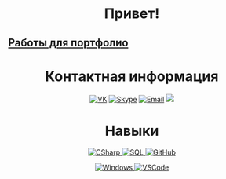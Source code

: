 <h1 align="center">Привет!</h1>

<h2><a target="_blank" href="https://github.com/stars/KBA696/lists/portfolio">Работы для портфолио</a></h2>

<h1 align="center">Контактная информация</h1>
<p align="center" align='right'>
  <a target="_blank" href="https://vk.com/kba696"><img alt="VK" src="https://img.shields.io/badge/vk.com/kba696-007d34?&logo=VK&style=for-the-badge&logoColor=white" /></a>	
  <a href="https://join.skype.com/invite/iiQcBm41y6qs"><img alt="Skype" src="https://img.shields.io/badge/Skype-007d34?&logo=Skype&style=for-the-badge&logoColor=white" /></a>
  <a target="_blank" href="mailto:kba696@ya.ru"><img alt="Email" src="https://img.shields.io/badge/kba696@ya.ru-007d34?&style=for-the-badge&logo=Mail.Ru&logoColor=white" /></a>
  <a target="_blank" href="https://t.me/kba696"><img src="https://img.shields.io/badge/kba696-007d34?style=for-the-badge&logo=telegram&logoColor=white"/></a>
</p>

<h1 align="center">Навыки</h1>
<p align="center" align='right'>
  <a target="_blank" href="#">
    <img alt="CSharp" src="https://img.shields.io/badge/c%23%20 WPF-%23239120.svg?&style=for-the-badge&logo=c-sharp&logoColor=white" /> 
  </a>
  <a target="_blank" href="#">
    <img alt="SQL" src="https://img.shields.io/badge/SQL через ADO.NET(SQLite)-4479A1?style=for-the-badge&logo=SQLite&textColor=black" /> 
  </a>
  <a target="_blank" href="#">
    <img alt="GitHub" src="https://img.shields.io/badge/GitHub через Visual Studio-%23121011.svg?&style=for-the-badge&logo=github&logoColor=white" />
  </a>
</p>

<p align="center" align='right'>
  <a target="_blank" href="#">
    <img alt="Windows" src="https://img.shields.io/badge/Windows%207‒11-0078D6.svg?&style=for-the-badge&logo=windows&logoColor=white" /> 
  </a>
  <a target="_blank" href="#">
    <img alt="VSCode" src="https://img.shields.io/badge/Visual Studio-007ACC.svg?&style=for-the-badge&logo=visual-studio-code&logoColor=white" /> 
  </a>
</p>
